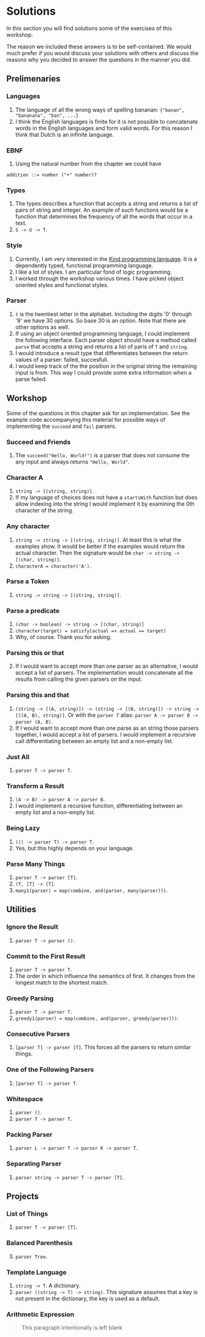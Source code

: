 # Solutions
In this section you will find solutions some of the exercises of this workshop.

The reason we included these answers is to be self-contained. We would much prefer if you would discuss your solutions with others and discuss the reasons why you decided to answer the questions in the manner you did.

## Prelimenaries
### Languages
1. The language of all the wrong ways of spelling bananan: `{"banan", "bananana", "ban", ...}`
2. I think the English languages is finite for it is not possible to concatenate words in the English languages and form valid words. For this reason I think that Dutch is an infinite language.

### EBNF
1. Using the natural number from the chapter we could have

```
addition ::= number ("+" number)?
```

### Types
1. The types describes a function that accepts a string and returns a list of pairs of string and integer. An example of such functions would be a function that determines the frequency of all the words that occur in a text.
2. `S -> U -> T`.

### Style
1. Currently, I am very interested in the [Kind programming language](https://github.com/uwu-tech/Kind). It is a dependently typed, functional programming language.
2. I like a lot of styles. I am particular fond of logic programming.
3. I worked through the workshop various times. I have picked object oriented styles and functional styles.

### Parser
1. `t` is the twentiest letter in the alphabet. Including the digits '0' through '9' we have 30 options. So base 30 is an option. Note that there are other options as well.
2. If using an object oriented programming language, I could implement the following interface. Each parser object should have a method called `parse` that accepts a string and returns a list of paris of `T` and `string`.
3. I would introduce a result type that differentiates between the return values of a parser: failed, succesfull.
4. I would keep track of the the position in the original string the remaining input is from. This way I could provide some extra information when a parse failed.

## Workshop
Some of the questions in this chapter ask for an implementation. See the example code accompanying this material for possible ways of implementing the `succeed` and `fail` parsers.

### Succeed and Friends
1. The `succeed("Hello, World!")` is a parser that does not consume the any input and always returns `"Hello, World"`.

### Character A
1. `string -> [(string, string)]`.
3. If my language of choices does not have a `startsWith` function but does allow indexing into the string I would implement it by examining the 0th character of the string.

### Any character
1. `string -> string -> [(string, string)]`. At least this is what the examples show. It would be better if the examples would return the actual character. Then the signature would be `char -> string -> [(char, string)]`.
3. `characterA = character('A')`.

### Parse a Token
1. `string -> string -> [(string, string)]`.

### Parse a predicate
1. `(char -> boolean) -> string -> [(char, string)]`
3. `character(target) = satisfy(actual => actual == target)`
4. Why, of course. Thank you for asking.

### Parsing this or that
2. If I would want to accept more than one parser as an alternative, I would accept a list of parsers. The implementation would concatenate all the results from calling the given parsers on the input.

### Parsing this and that
1. `(string -> [(A, string)]) -> (string -> [(B, string)]) -> string -> [((A, B), string)]`. Or with the `parser T` alias: `parser A -> parser B -> parser (A, B)`.
3. If I would want to accept more than one parse as an string those parsers together, I would accept a list of parsers. I would implement a recursive call differentiating between an empty list and a non-empty list.

### Just All
1. `parser T -> parser T`.

### Transform a Result
1. `(A -> B) -> parser A -> parser B`.
3. I would implement a recursive function, differentiating between an empty list and a non-empty list.

### Being Lazy
1. `(() -> parser T) -> parser T`.
3. Yes, but this highly depends on your language.

### Parse Many Things
1. `parser T -> parser [T]`.
2. `(T, [T] -> [T]`.
5. `many1(parser) = map(combine, and(parser, many(parser)))`.


## Utilities
### Ignore the Result
1. `parser T -> parser ()`.

### Commit to the First Result
1. `parser T -> parser T`.
3. The order in which influence the semantics of first. It changes from the longest match to the shortest match.

### Greedy Parsing
1. `parser T -> parser T`.
3. `greedy1(parser) = map(combine, and(parser, greedy(parser)))`.

### Consecutive Parsers
1. `[parser T] -> parser [T]`. This forces all the parsers to return similar things.

### One of the Following Parsers
1. `[parser T] -> parser T`.

### Whitespace
1. `parser ()`.
3. `parser T -> parser T`.

### Packing Parser
1. `parser L -> parser T -> parser R -> parser T`.

### Separating Parser
1. `parser string -> parser T -> parser [T]`.

## Projects
### List of Things
1. `parser T -> parser [T]`.

### Balanced Parenthesis
3. `parser Tree`.

### Template Language
1. `string -> T`. A dictionary.
2. `parser ((string -> T) -> string)`. This signature assumes that a key is not present in the dictionary, the key is used as a default.

### Arithmetic Expression
> This paragraph intentionally is left blank
